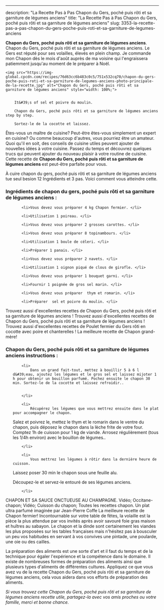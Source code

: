 ---
description: "La Recette Pas à Pas Chapon du Gers, poché puis rôti et sa garniture de légumes anciens"
title: "La Recette Pas à Pas Chapon du Gers, poché puis rôti et sa garniture de légumes anciens"
slug: 3353-la-recette-pas-a-pas-chapon-du-gers-poche-puis-roti-et-sa-garniture-de-legumes-anciens

<p>
	<strong>Chapon du Gers, poché puis rôti et sa garniture de légumes anciens</strong>. 
	Chapon du Gers, poché puis rôti et sa garniture de légumes anciens. Le Gers est réputé pour ses volailles, élevés en plein champ. Je commande mon Chapon dès le mois d&#39;août auprès de ma voisine qui l&#39;engraissera patiemment jusqu&#39;au moment de le préparer à Noël.
</p>
<p>
	
	<img src="https://img-global.cpcdn.com/recipes/76d63cc6b483c0c5/751x532cq70/chapon-du-gers-poche-puis-roti-et-sa-garniture-de-legumes-anciens-photo-principale-de-la-recette.jpg" alt="Chapon du Gers, poché puis rôti et sa garniture de légumes anciens" style="width: 100%;">
	
	
		It&#39;s of sel et poivre du moulin.
	
		Chapon du Gers, poché puis rôti et sa garniture de légumes anciens step by step.
	
		Sortez-le de la cocotte et laissez.
	
</p>

Êtes-vous un maître de cuisine? Peut-être êtes-vous simplement un expert en cuisine? Ou comme beaucoup d'autres, vous pourriez être un amateur. Quoi qu'il en soit, des conseils de cuisine utiles peuvent ajouter de nouvelles idées à votre cuisine. Passez du temps et découvrez quelques trucs qui peuvent ajouter du nouveau plaisir à votre routine de cuisine. Cette recette de <strong> Chapon du Gers, poché puis rôti et sa garniture de légumes anciens </strong> est peut-être parfaite pour vous.

<!--inarticleads1-->

À cuire chapon du gers, poché puis rôti et sa garniture de légumes anciens tue seul besion 12 Ingrédients et 3 pas. Voici comment vous atteindre cette.

<h3>Ingrédients de chapon du gers, poché puis rôti et sa garniture de légumes anciens :</h3>

<ol>
	
		<li>Vous devez vous préparer 4 kg Chapon fermier. </li>
	
		<li>Utilisation 1 poireau. </li>
	
		<li>Vous devez vous préparer 2 grosses carottes. </li>
	
		<li>Vous devez vous préparer 8 topinambours. </li>
	
		<li>Utilisation 1 boule de céleri. </li>
	
		<li>Préparer 1 panais. </li>
	
		<li>Vous devez vous préparer 2 navets. </li>
	
		<li>Utilisation 1 oignon piqué de clous de girofle. </li>
	
		<li>Vous devez vous préparer 1 bouquet garni. </li>
	
		<li>Fournir 1 poignée de gros sel marin. </li>
	
		<li>Vous devez vous préparer  thym et romarin. </li>
	
		<li>Préparer  sel et poivre du moulin. </li>
	
</ol>

Trouvez aussi d&#39;excellentes recettes de Chapon du Gers, poché puis rôti et sa garniture de légumes anciens ! Trouvez aussi d&#39;excellentes recettes de Chapon du Gers, poché puis rôti et sa garniture de légumes anciens ! Trouvez aussi d&#39;excellentes recettes de Poulet fermier du Gers rôti en cocotte avec poire et chanterelles ! La meilleure recette de Chapon grand-mère! 

<!--inarticleads2-->

<h3>Chapon du Gers, poché puis rôti et sa garniture de légumes anciens instructions :</h3>

<ol>
	
		<li>
			Dans un grand fait-tout, mettez à bouillir 5 à 6 l d&#39;eau, ajoutez les légumes et le gros sel et laissez mijoter 1 h pour obtenir un bouillon parfumé. Pochez ensuite le chapon 30 min. Sortez-le de la cocotte et laissez refroidir..
			
			
		</li>
	
		<li>
			Récupérez les légumes que vous mettrez ensuite dans le plat pour accompagner le chapon.

Salez et poivrez le, mettez le thym et le romarin dans le ventre du chapon, puis déposez le chapon dans la lèche frite de votre four. Comptez 1h de cuisson pour 1 kg de viande. Arrosez régulièrement (tous les 1/4h environ) avec le bouillon de légumes..
			
			
		</li>
	
		<li>
			Vous mettrez les légumes à rôtir dans la dernière heure de cuisson.
Laissez poser 30 min le chapon sous une feuille alu.

Découpez-le et servez-le entouré de ses légumes anciens.
			
			
		</li>
	
</ol>

CHAPON ET SA SAUCE ONCTUEUSE AU CHAMPAGNE. Vidéo; Occitane-chapon; Vidéo; Cuisson du chapon; Toutes les recettes chapon. Un plat ultra parfumé imaginée par Jean-Pierre Coffe La meilleure recette de Chapon fermier! Incontournable sur votre table de fêtes, la volaille est la pièce la plus attendue par vos invités après avoir savouré foie gras maison et huîtres au sabayon. Le chapon et la dinde sont certainement les viandes les plus proposées sur les tables françaises mais n&#39;hésitez pas à bousculer un peu vos habitudes en servant à vos convives une pintade, une poularde, une oie ou des cailles. 

<!--inarticleads1-->

<p>
La préparation des aliments est une sorte d'art et il faut du temps et de la technique pour égaler l'expérience et la compétence dans le domaine. Il existe de nombreuses formes de préparation des aliments ainsi que plusieurs types d'aliments de différentes cultures. Appliquez ce que vous avez vu de la recette Chapon du Gers, poché puis rôti et sa garniture de légumes anciens, cela vous aidera dans vos efforts de préparation des aliments.
</p>

<p>
<i>Si vous trouvez cette Chapon du Gers, poché puis rôti et sa garniture de légumes anciens recette utile, partagez-la avec vos amis proches ou votre famille, merci et bonne chance.</i>
</p>
